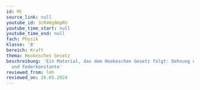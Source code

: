 ```yaml
---
id: Ml
source_link: null
youtube_id: 3cR40g8mpRU
youtube_time_start: null
youtube_time_end: null
fach: Physik
klasse: '8'
bereich: Kraft
thema: Hookesches Gesetz
beschreibung: 'Ein Material, das dem Hookeschen Gesetz folgt: Dehnung einer Feder
  und Federkonstante'
reviewed_from: lmh
reviewed_on: 26.05.2024
---
```

